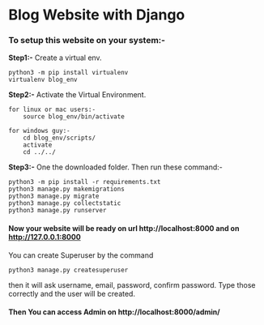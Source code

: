 Blog Website with Django
========
### To setup this website on your system:-
**Step1:-** Create a virtual env.

    python3 -m pip install virtualenv
    virtualenv blog_env

**Step2:-** Activate the Virtual Environment.

    for linux or mac users:-
        source blog_env/bin/activate

    for windows guy:-
        cd blog_env/scripts/
        activate
        cd ../../


**Step3:-** One the downloaded folder. Then run these command:-

    python3 -m pip install -r requirements.txt
    python3 manage.py makemigrations
    python3 manage.py migrate
    python3 manage.py collectstatic
    python3 manage.py runserver

#### Now your website will be ready on url http://localhost:8000 and on http://127.0.0.1:8000

You can create Superuser by the command

    python3 manage.py createsuperuser

then it will ask username, email, password, confirm password. Type those correctly and the user will be created. 

#### Then You can access Admin on http://localhost:8000/admin/


